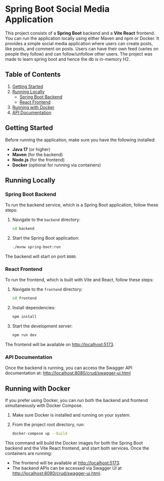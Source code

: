 # Spring Boot Social Media Application

This project consists of a **Spring Boot** backend and a **Vite React** frontend. You can run the application locally using either Maven and npm or Docker.
It provides a simple social media application where users can create posts, like posts, and comment on posts. Users can have their own feed (varies on people they follow) and can follow/unfollow other users.
The project was made to learn spring boot and hence the db is in-memory H2.

## Table of Contents
1. [Getting Started](#getting-started)
2. [Running Locally](#running-locally)
   - [Spring Boot Backend](#spring-boot-backend)
   - [React Frontend](#react-frontend)
3. [Running with Docker](#running-with-docker)
4. [API Documentation](#api-documentation)

## Getting Started

Before running the application, make sure you have the following installed:
- **Java 17** (or higher)
- **Maven** (for the backend)
- **Node.js** (for the frontend)
- **Docker** (optional for running via containers)

## Running Locally

### Spring Boot Backend
To run the backend service, which is a Spring Boot application, follow these steps:

1. Navigate to the `backend` directory:
   ```bash
   cd backend
   ```

2. Start the Spring Boot application:
   ```bash
   ./mvnw spring-boot:run
   ```

The backend will start on port `8080`.

### React Frontend
To run the frontend, which is built with Vite and React, follow these steps:

1. Navigate to the `frontend` directory:
   ```bash
   cd frontend
   ```

2. Install dependencies:
   ```bash
   npm install
   ```

3. Start the development server:
   ```bash
   npm run dev
   ```

The frontend will be available on [http://localhost:5173](http://localhost:5173).

### API Documentation
Once the backend is running, you can access the Swagger API documentation at:
[http://localhost:8080/crud/swagger-ui.html](http://localhost:8080/crud/swagger-ui.html)

## Running with Docker

If you prefer using Docker, you can run both the backend and frontend simultaneously with Docker Compose.

1. Make sure Docker is installed and running on your system.

2. From the project root directory, run:
   ```bash
   docker-compose up --build
   ```

This command will build the Docker images for both the Spring Boot backend and the Vite React frontend, and start both services. Once the containers are running:

- The frontend will be available at [http://localhost:5173](http://localhost:5173).
- The backend APIs can be accessed via Swagger UI at [http://localhost:8080/crud/swagger-ui.html](http://localhost:8080/crud/swagger-ui.html).
